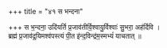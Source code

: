+++
title = "४१ स भन्दना"

+++
स भ॒न्दना॒ उदि॑यर्ति प्र॒जाव॑तीर्वि॒श्वायु॒र्विश्वाः॑ सु॒भरा॒ अह॑र्दिवि ।  
ब्रह्म॑ प्र॒जाव॑द्र॒यिमश्व॑पस्त्यं पी॒त इ॑न्द॒विन्द्र॑म॒स्मभ्यं॑ याचतात् ॥